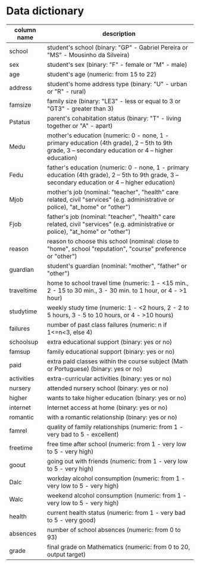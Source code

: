 # Data dictionary

| column name | description |
|-------------|-------------|
| school      | student's school (binary: "GP" - Gabriel Pereira or "MS" - Mousinho da Silveira) |
| sex         | student's sex (binary: "F" - female or "M" - male) |
| age         | student's age (numeric: from 15 to 22) |
| address     | student's home address type (binary: "U" - urban or "R" - rural) |
| famsize     | family size (binary: "LE3" - less or equal to 3 or "GT3" - greater than 3) |
| Pstatus     | parent's cohabitation status (binary: "T" - living together or "A" - apart) |
| Medu        | mother's education (numeric: 0 - none,  1 - primary education (4th grade), 2 – 5th to 9th grade, 3 – secondary education or 4 – higher education) |
| Fedu        | father's education (numeric: 0 - none,  1 - primary education (4th grade), 2 – 5th to 9th grade, 3 – secondary education or 4 – higher education) |
| Mjob        | mother's job (nominal: "teacher", "health" care related, civil "services" (e.g. administrative or police), "at_home" or "other") |
| Fjob        | father's job (nominal: "teacher", "health" care related, civil "services" (e.g. administrative or police), "at_home" or "other") |
| reason      | reason to choose this school (nominal: close to "home", school "reputation", "course" preference or "other") |
| guardian    | student's guardian (nominal: "mother", "father" or "other") |
| traveltime  | home to school travel time (numeric: 1 - <15 min., 2 - 15 to 30 min., 3 - 30 min. to 1 hour, or 4 - >1 hour) |
| studytime   | weekly study time (numeric: 1 - <2 hours, 2 - 2 to 5 hours, 3 - 5 to 10 hours, or 4 - >10 hours) |
| failures    | number of past class failures (numeric: n if 1<=n<3, else 4) |
| schoolsup   | extra educational support (binary: yes or no) |
| famsup      | family educational support (binary: yes or no) |
| paid        | extra paid classes within the course subject (Math or Portuguese) (binary: yes or no) |
| activities  | extra-curricular activities (binary: yes or no) |
| nursery     | attended nursery school (binary: yes or no) |
| higher      | wants to take higher education (binary: yes or no) |
| internet    | Internet access at home (binary: yes or no) |
| romantic    | with a romantic relationship (binary: yes or no) |
| famrel      | quality of family relationships (numeric: from 1 - very bad to 5 - excellent) |
| freetime    | free time after school (numeric: from 1 - very low to 5 - very high) |
| goout       | going out with friends (numeric: from 1 - very low to 5 - very high) |
| Dalc        | workday alcohol consumption (numeric: from 1 - very low to 5 - very high) |
| Walc        | weekend alcohol consumption (numeric: from 1 - very low to 5 - very high) |
| health      | current health status (numeric: from 1 - very bad to 5 - very good) |
| absences    | number of school absences (numeric: from 0 to 93) |
| grade       | final grade on Mathematics (numeric: from 0 to 20, output target) |
